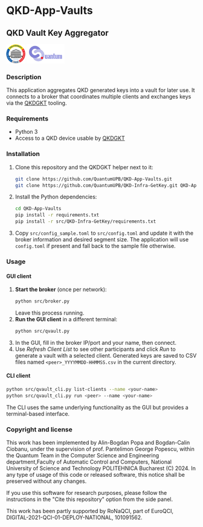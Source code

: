 # QKD-App-Vaults

## QKD Vault Key Aggregator
<p float="left">
    <img src="upb.png" alt="University Politehnica of Bucharest" width="50"/>
    <img src="Logo.png" alt="Quantum Team @ UPB" width="100"/>
</p>

### Description

This application aggregates QKD generated keys into a vault for later use.  It connects to a broker that coordinates multiple clients and exchanges keys via the [QKDGKT](https://github.com/QuantumUPB/QKD-Infra-GetKey) tooling.

### Requirements

- Python 3
- Access to a QKD device usable by [QKDGKT](https://github.com/QuantumUPB/QKD-Infra-GetKey)

### Installation

1. Clone this repository and the QKDGKT helper next to it:
   ```bash
   git clone https://github.com/QuantumUPB/QKD-App-Vaults.git
   git clone https://github.com/QuantumUPB/QKD-Infra-GetKey.git QKD-App-Vaults/src/QKD-Infra-GetKey
   ```
2. Install the Python dependencies:
   ```bash
   cd QKD-App-Vaults
   pip install -r requirements.txt
   pip install -r src/QKD-Infra-GetKey/requirements.txt
   ```
3. Copy `src/config_sample.toml` to `src/config.toml` and update it with the
   broker information and desired segment size.  The application will use
   `config.toml` if present and fall back to the sample file otherwise.

### Usage

#### GUI client

1. **Start the broker** (once per network):
   ```bash
   python src/broker.py
   ```
   Leave this process running.
2. **Run the GUI client** in a different terminal:
   ```bash
   python src/qvault.py
   ```
3. In the GUI, fill in the broker IP/port and your name, then connect.
4. Use *Refresh Client List* to see other participants and click *Run* to generate a vault with a selected client.  Generated keys are saved to CSV files named `<peer>_YYYYMMDD-HHMMSS.csv` in the current directory.

#### CLI client

```bash
python src/qvault_cli.py list-clients --name <your-name>
python src/qvault_cli.py run <peer> --name <your-name>
```

The CLI uses the same underlying functionality as the GUI but provides a terminal-based interface.

### Copyright and license

This work has been implemented by Alin-Bogdan Popa and Bogdan-Calin Ciobanu, under the supervision of prof. Pantelimon George Popescu, within the Quantum Team in the Computer Science and Engineering department,Faculty of Automatic Control and Computers, National University of Science and Technology POLITEHNICA Bucharest (C) 2024. In any type of usage of this code or released software, this notice shall be preserved without any changes.

If you use this software for research purposes, please follow the instructions in the "Cite this repository" option from the side panel.

This work has been partly supported by RoNaQCI, part of EuroQCI, DIGITAL-2021-QCI-01-DEPLOY-NATIONAL, 101091562.
